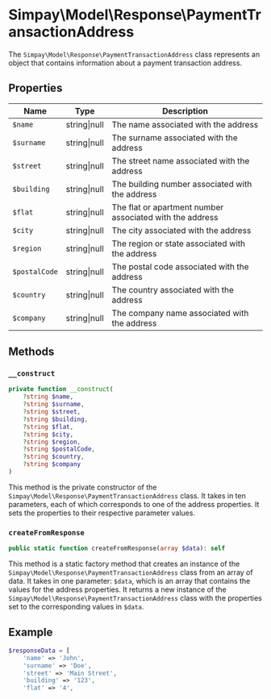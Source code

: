# Simpay\Model\Response\PaymentTransactionAddress

The `Simpay\Model\Response\PaymentTransactionAddress` class represents an object that contains information about a payment transaction address.

## Properties

| Name | Type | Description |
|------|------|-------------|
| `$name` | string&#124;null | The name associated with the address |
| `$surname` | string&#124;null | The surname associated with the address |
| `$street` | string&#124;null | The street name associated with the address |
| `$building` | string&#124;null | The building number associated with the address |
| `$flat` | string&#124;null | The flat or apartment number associated with the address |
| `$city` | string&#124;null | The city associated with the address |
| `$region` | string&#124;null | The region or state associated with the address |
| `$postalCode` | string&#124;null | The postal code associated with the address |
| `$country` | string&#124;null | The country associated with the address |
| `$company` | string&#124;null | The company name associated with the address |

## Methods

### `__construct`

```php
private function __construct(
    ?string $name,
    ?string $surname,
    ?string $street,
    ?string $building,
    ?string $flat,
    ?string $city,
    ?string $region,
    ?string $postalCode,
    ?string $country,
    ?string $company
)
```

This method is the private constructor of the `Simpay\Model\Response\PaymentTransactionAddress` class. It takes in ten parameters, each of which corresponds to one of the address properties. It sets the properties to their respective parameter values.

### `createFromResponse`

```php
public static function createFromResponse(array $data): self
```

This method is a static factory method that creates an instance of the `Simpay\Model\Response\PaymentTransactionAddress` class from an array of data. It takes in one parameter: `$data`, which is an array that contains the values for the address properties. It returns a new instance of the `Simpay\Model\Response\PaymentTransactionAddress` class with the properties set to the corresponding values in `$data`.

## Example

```php
$responseData = [
    'name' => 'John',
    'surname' => 'Doe',
    'street' => 'Main Street',
    'building' => '123',
    'flat' => '4',
   